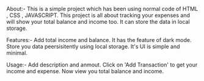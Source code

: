 About:- 
This is a simple project which has been using normal code of HTML , CSS , JAVASCRIPT. 
This project is all about tracking your expenses and will show your total balance and income too.
It can store the data in local storage.

Features:-
Add total income and balance.
It has the feature of dark mode.
Store you data peersisitently using local storage.
It's UI is simple and minimal.

Usage:-
Add description and anmout.
Click on 'Add Transaction' to get your income and expense.
Now view you total balance and income.
